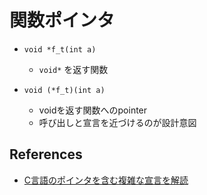 # 関数ポインタ

* `void *f_t(int a)`
  * `void*` を返す関数

* `void (*f_t)(int a)`
  * voidを返す関数へのpointer
  * 呼び出しと宣言を近づけるのが設計意図


## References

* [C言語のポインタを含む複雑な宣言を解読](https://easyramble.com/c-difficult-declaration.html)
